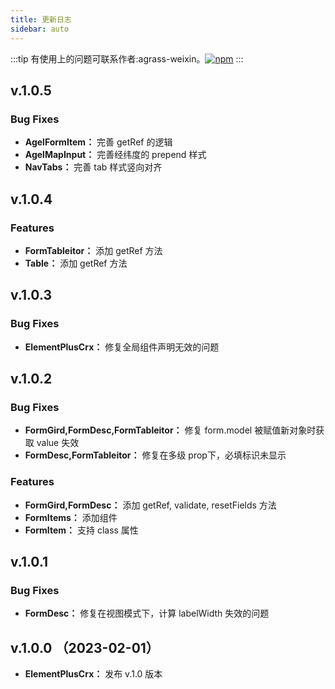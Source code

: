 ```yaml
---
title: 更新日志
sidebar: auto
---
```



:::tip
有使用上的问题可联系作者:agrass-weixin。[![npm](https://img.shields.io/npm/v/element-plus-crx.svg)](https://www.npmjs.com/package/element-plus-crx)
:::

## v.1.0.5

### Bug Fixes
- __AgelFormItem：__  完善 getRef 的逻辑
- __AgelMapInput：__  完善经纬度的 prepend 样式
- __NavTabs：__  完善 tab 样式竖向对齐

## v.1.0.4

### Features
- __FormTableitor：__  添加 getRef 方法
- __Table：__  添加 getRef 方法

## v.1.0.3 

### Bug Fixes
- __ElementPlusCrx：__ 修复全局组件声明无效的问题

## v.1.0.2

### Bug Fixes

- __FormGird,FormDesc,FormTableitor：__  修复 form.model 被赋值新对象时获取 value 失效
- __FormDesc,FormTableitor：__  修复在多级 prop下，必填标识未显示

### Features
- __FormGird,FormDesc：__ 添加 getRef, validate, resetFields 方法
- __FormItems：__ 添加组件
- __FormItem：__ 支持 class 属性

## v.1.0.1

### Bug Fixes

- __FormDesc：__ 修复在视图模式下，计算 labelWidth 失效的问题


## v.1.0.0 （2023-02-01）

- __ElementPlusCrx：__ 发布 v.1.0 版本